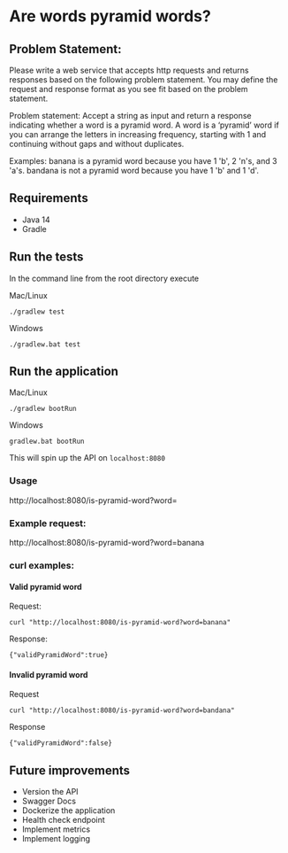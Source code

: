 # Are words pyramid words?
## Problem Statement:
Please write a web service that accepts http requests and returns responses based on the following problem statement. You may define the request and response format as you see fit based on the problem statement.

Problem statement: Accept a string as input and return a response indicating whether a word is a pyramid word.  A word is a ‘pyramid’ word if you can arrange the letters in increasing frequency, starting with 1 and continuing without gaps and without duplicates.

Examples:
banana is a pyramid word because you have 1 'b', 2 'n's, and 3 'a's.
bandana is not a pyramid word because you have 1 'b' and 1 'd'.

## Requirements
* Java 14
* Gradle

## Run the tests

In the command line from the root directory execute

Mac/Linux

`./gradlew test`

Windows

`./gradlew.bat test`

## Run the application

Mac/Linux

`./gradlew bootRun`

Windows

`gradlew.bat bootRun`

This will spin up the API on `localhost:8080`

### Usage
http://localhost:8080/is-pyramid-word?word=<word to test>
  
### Example request: 
http://localhost:8080/is-pyramid-word?word=banana

### curl examples:
#### Valid pyramid word
Request:
```
curl "http://localhost:8080/is-pyramid-word?word=banana"
```
Response:
```
{"validPyramidWord":true}
```

#### Invalid pyramid word

Request
```
curl "http://localhost:8080/is-pyramid-word?word=bandana"
```

Response
```
{"validPyramidWord":false}
```



## Future improvements
* Version the API
* Swagger Docs
* Dockerize the application
* Health check endpoint
* Implement metrics
* Implement logging
